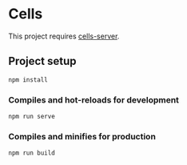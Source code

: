 # Cells

This project requires [cells-server](https://github.com/robinvda/cells-server).

## Project setup
```
npm install
```

### Compiles and hot-reloads for development
```
npm run serve
```

### Compiles and minifies for production
```
npm run build
```
